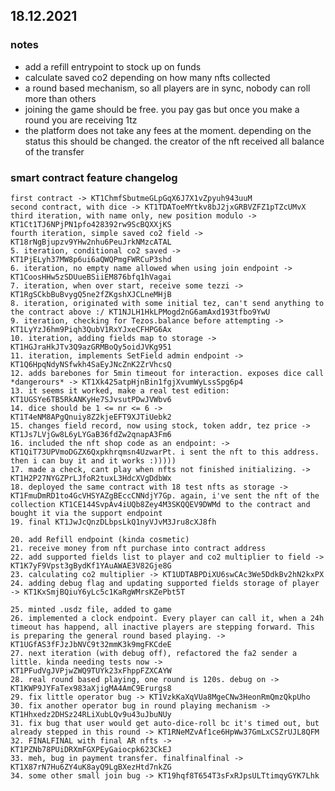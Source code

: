 ## 18.12.2021

### notes
- add a refill entrypoint to stock up on funds
- calculate saved co2 depending on how many nfts collected
- a round based mechanism, so all players are in sync, nobody can roll more than others
- joining the game should be free. you pay gas but once you make a round you are receiving 1tz
- the platform does not take any fees at the moment. depending on the status this should be changed. the creator of the nft received all balance of the transfer

### smart contract feature changelog

    first contract -> KT1ChmfSbutmeGLpGqX6J7X1vZpyuh943uuM
    second contract, with dice -> KT1TDAToeMYtkv8bJ2jxGRBVZFZ1pTZcUMvX
    third iteration, with name only, new position modulo -> KT1Ct1TJ6NPjPN1pfo428392rw9ScBQXXjKS
    fourth iteration, simple saved co2 field -> KT18rNgBjupzv9YHw2nhu6PeuJrkNMzcATAL
    5. iteration, conditional co2 saved -> KT1PjELyh37MW8p6ui6aQWQPmgFWRCuP3shd
    6. iteration, no empty name allowed when using join endpoint -> KT1CoosHHw5zSDUueBSiiEM876bfq1hVagai
    7. iteration, when over start, receive some tezzi -> KT1RgSCkbBuBvygQ5ne2fZKgshXJCLneMHjB
    8. iteration, originated with some initial tez, can't send anything to the contract above :/ KT1NJLH1HkLPMogd2nG6amAxd193tfbo9YwU
    9. iteration, checking for Tezos.balance before attempting -> KT1LyYzJ6hm9Piqh3QubV1RxYJxeCFHPG6Ax
    10. iteration, adding fields map to storage -> KT1HGJraHkJTv3Q9azGRMBoQy5oidJVKg951
    11. iteration, implements SetField admin endpoint -> KT1Q6HpqNdyNSfwkh4SaEyJNcZnK2ZrVhcsQ
    12. adds barebones for 5min timeout for interaction. exposes dice call *dangerours* -> KT1Xk425atpHjnBin1fgjXvumWyLssSpg6p4
    13. it seems it worked, make a real test edition: KT1UGSYe6TB5RkANKyHe7SJvsutPDwJVWbv6
    14. dice should be 1 <= nr <= 6 -> KT1T4eNM8APgQnuiy8Z2kjeEFT9XJTiUebk2
    15. changes field record, now using stock, token addr, tez price -> KT1Js7LVjGw8L6yLYGaB36fdZw2qnapA3Fm6
    16. included the nft shop code as an endpoint: -> KT1QiT73UPVmoDGZX6Qxpkhrqmsn4UzwarPt. i sent the nft to this address. then i can buy it and it works :)))))
    17. made a check, cant play when nfts not finished initializing. -> KT1H2P27NYGZPrLJfoR2tuxL3HdcXVgDdbWx
    18. deployed the same contract with 18 test nfts as storage -> KT1FmuDmRD1to4GcVHSYAZgBEccCNNdjY7Gp. again, i've sent the nft of the collection KT1CE144SvpAv4iUQb8Zey4M3SKQQEV9DWMd to the contract and bought it via the support endpoint
    19. final KT1JwJcQnzDLbpsLkQ1nyVJvM3Jru8cXJ8fh

    20. add Refill endpoint (kinda cosmetic)
    21. receive money from nft purchase into contract address
    22. add supported fields list to player and co2 multiplier to field -> KT1K7yF9Vpst3gBydKf1YAuAWAE3V82Gje8G
    23. calculating co2 multiplier -> KT1UDTABPDiXU6swCAc3We5DdkBv2hN2kxPX
    24. adding debug flag and updating supported fields storage of player -> KT1KxSmjBQiuY6yLc5c1KaRgWMrsKZePbt5T

    25. minted .usdz file, added to game
    26. implemented a clock endpoint. Every player can call it, when a 24h timeout has happend, all inactive players are stepping forward. This is preparing the general round based playing. -> KT1UGfAS3fFJzJbNVC9t32mmK3k9mgFKCdeE
    27. next iteration (with debug off), refactored the fa2 sender a little. kinda needing tests now -> KT1PFudVgJVPjwZWQ9TUYk23xFhppFZXCAYW
    28. real round based playing, one round is 120s. debug on -> KT1KWP9JYFaTex983aXjigMA4AmC9Erurgs8
    29. fix little operator bug -> KT1VzkKaXqVUa8MgeCNw3HeonRmQmzQkpUho
    30. fix another operator bug in round playing mechanism -> KT1Hhxedz2DHSz24RLiXubLQv9u43uJbuNUy
    31. fix bug that user would get auto-dice-roll bc it's timed out, but already stepped in this round -> KT1RNeMZvAf1ce6HpWw37GmLxCSZrUJL8QFM
    32. FINALFINAL with final AR nfts -> KT1PZNb78PUiDRXmFGXPEyGaiocpk623CkEJ
    33. meh, bug in payment transfer. finalfinalfinal -> KT1X87rN7Hu6ZY4uK8ayQ9LgBXezHtd7nkZG
    34. some other small join bug -> KT19hqf8T654T3sFxRJpsULTtimqyGYK7Lhk